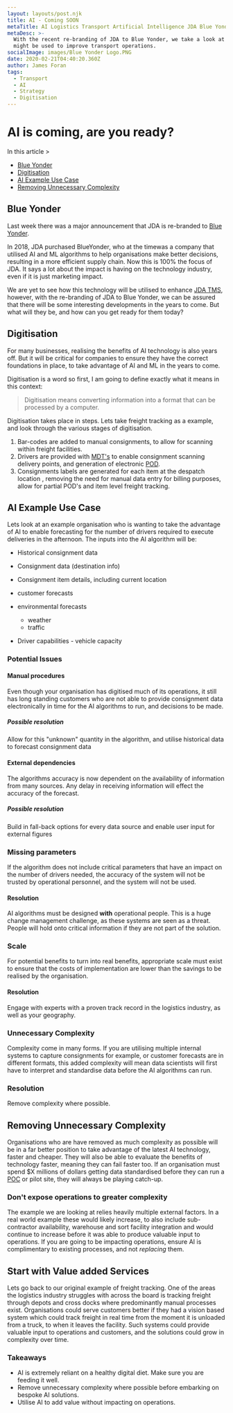 ```yaml
---
layout: layouts/post.njk
title: AI - Coming SOON
metaTitle: AI Logistics Transport Artificial Intelligence JDA Blue Yonder
metaDesc: >-
  With the recent re-branding of JDA to Blue Yonder, we take a look at how AI
  might be used to improve transport operations.
socialImage: images/Blue Yonder Logo.PNG
date: 2020-02-21T04:40:20.360Z
author: James Foran
tags:
  - Transport
  - AI
  - Strategy
  - Digitisation
---
```

# AI is coming, are you ready?

In this article >
- [Blue Yonder](##%20Blue%20Yonder)
- [Digitisation](##%20Digitisation)
- [AI Example Use Case](##%20AI%20Example%20Use%20Case)
- [Removing Unnecessary Complexity](##%20Removing%20Unnecessary%20Complexity)

## Blue Yonder

Last week there was a major announcement that JDA is re-branded to [Blue Yonder](https://blueyonder.com/).

In 2018, JDA purchased BlueYonder, who at the timewas a company that utilised AI and ML algorithms to help organisations make better decisions, resulting in a more efficient supply chain. Now this is 100% the focus of JDA. It says a lot about the impact is having on the technology industry, even if it is just marketing impact.

We are yet to see how this technology will be utilised to enhance [JDA TMS](https://french.jda.com/solutions/detail/transportation-management), however, with the re-branding of JDA to Blue Yonder, we can be assured that there will be some interesting developments in the years to come. But what will they be, and how can you get ready for them today?

## Digitisation

For many businesses, realising the benefits of AI technology is also years off. But it will be critical for companies to ensure they have the correct foundations in place, to take advantage of AI and ML in the years to come.

Digitisation is a word so first, I am going to define exactly what it means in this context:

> Digitisation means converting information into a format that can be processed by a computer.

Digitisation takes place in steps. Lets take freight tracking as a example, and look through the various stages of digitisation.

1. Bar-codes are added to manual consignments, to allow for scanning within freight facilities.
2. Drivers are provided with [MDT's](https://en.wikipedia.org/wiki/Mobile_data_terminal "Mobile Data Terminal") to enable consignment scanning delivery points, and generation of electronic [POD](https://en.wikipedia.org/wiki/Proof_of_delivery "Proof Of Delivery").
3. Consignments labels are generated for each item at the despatch location , removing the need for manual data entry for billing purposes, allow for partial POD's and item level freight tracking.

## AI Example Use Case

Lets look at an example organisation who is wanting to take the advantage of AI to enable forecasting for the number of drivers required to execute deliveries in the afternoon. The inputs into the AI algorithm will be:

* Historical consignment data
* Consignment data (destination info)
* Consignment item details, including current location
* customer forecasts
* environmental forecasts 		

  * weather
  * traffic
* Driver capabilities - vehicle capacity

### Potential Issues

#### Manual procedures
Even though your organisation has digitised much of its operations, it still has long standing customers who are not able to provide consignment data electronically in time for the AI algorithms to run, and decisions to be made.

##### Possible resolution

Allow for this "unknown" quantity in the algorithm, and utilise historical data to forecast consignment data

#### External dependencies

The algorithms accuracy is now dependent on the availability of information from many sources. Any delay in receiving information will effect the accuracy of the forecast.
##### Possible resolution

Build in fall-back options for every data source and enable user input for external figures
                                                                                                                                   
### Missing parameters
If the algorithm does not include critical parameters that have an impact on the number of drivers needed, the accuracy of the system will not be trusted by operational personnel, and the system will not be used.
#### Resolution

AI algorithms must be designed **with** operational people. This is a huge change management challenge, as these systems are seen as a threat. People will hold onto critical information if they are not part of the solution. 
### Scale
For potential benefits to turn into real benefits, appropriate scale must exist to ensure that the costs of implementation are lower than the savings to be realised by the organisation.
#### Resolution
Engage with experts with a proven track record in the logistics industry, as well as your geography.

### Unnecessary Complexity
Complexity come in many forms. If you are utilising multiple internal systems to capture consignments for example, or customer forecasts are in different formats, this added complexity will mean data scientists will first have to interpret and standardise data before the AI algorithms can run.
### Resolution
 Remove complexity where possible.

## Removing Unnecessary Complexity

Organisations who are have removed as much complexity as possible will be in a far better position to take advantage of the latest AI technology, faster and cheaper. They will also be able to evaluate the benefits of technology faster, meaning they can fail faster too.  If an organisation must spend $X millions of dollars getting data standardised before they can run a [POC](https://en.wikipedia.org/wiki/Proof_of_concept "Proof of Concept") or pilot site, they will always be playing catch-up. 

### Don't expose operations to greater complexity

The example we are looking at relies heavily multiple external factors. In a real world example these would likely increase, to also include sub-contractor availability, warehouse and sort facility integration and would continue to increase before it was able to produce valuable input to operations. If you are going to be impacting operations, ensure AI is complimentary to existing processes, and not *replacing* them. 

## Start with Value added Services

Lets go back to our original example of freight tracking. One of the areas the logistics industry struggles with across the board is tracking freight through depots and cross docks where predominantly manual processes exist. Organisations could serve customers better if they had a vision based system which could track freight in real time from the moment it is unloaded from a truck, to when it leaves the facility. Such systems could provide valuable input to operations and customers, and the solutions could grow in complexity over time. 

### Takeaways

* AI is extremely reliant on a healthy digital diet. Make sure you are feeding it well.
* Remove unnecessary complexity where possible before embarking on bespoke AI solutions.
* Utilise AI to add value without impacting on operations.
